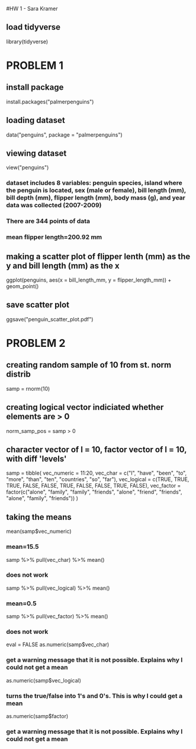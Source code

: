 #HW 1 - Sara Kramer

## load tidyverse
library(tidyverse)

# PROBLEM 1
## install package
install.packages("palmerpenguins")

## loading dataset
data("penguins", package = "palmerpenguins")

## viewing dataset
view("penguins")

### dataset includes 8 variables: penguin species, island where the penguin is located, sex (male or female), bill length (mm), bill depth (mm), flipper length (mm), body mass (g), and year data was collected (2007-2009)

### There are 344 points of data

### mean flipper length=200.92 mm

## making a scatter plot of flipper lenth (mm) as the y and bill length (mm) as the x
ggplot(penguins, aes(x = bill_length_mm, y = flipper_length_mm)) + geom_point()

## save scatter plot
ggsave("penguin_scatter_plot.pdf")


# PROBLEM 2 

## creating random sample of 10 from st. norm distrib
samp = rnorm(10)

## creating logical vector indiciated whether elements are > 0
norm_samp_pos = samp > 0

## character vector of l = 10, factor vector of l = 10, with diff 'levels'
samp = tibble(
  vec_numeric = 11:20,
  vec_char = c("I", "have", "been", "to", "more", "than", "ten", "countries", "so", "far"),
  vec_logical = c(TRUE, TRUE, TRUE, FALSE, FALSE, TRUE, FALSE, FALSE, TRUE, FALSE),
  vec_factor = factor(c("alone", "family", "family", "friends", "alone", "friend", "friends", "alone", "family", "friends"))
)

## taking the means
mean(samp$vec_numeric)
### mean=15.5

samp %>% 
  pull(vec_char) %>% 
  mean()
### does not work

samp %>% 
  pull(vec_logical) %>% 
  mean()
### mean=0.5

samp %>% 
  pull(vec_factor) %>% 
  mean()
### does not work

eval = FALSE
as.numeric(samp$vec_char)
### get a warning message that it is not possible. Explains why I could not get a mean

as.numeric(samp$vec_logical)
### turns the true/false into 1's and 0's. This is why I could get a mean

as.numeric(samp$factor)
### get a warning message that it is not possible. Explains why I could not get a mean


